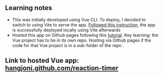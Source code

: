 ## Learning notes

- This was initially developed using Vue CLI. To deploy, I decided to switch to using Vite to serve the app. [Followed this instruction](https://vueschool.io/articles/vuejs-tutorials/how-to-migrate-from-vue-cli-to-vite/), the app is successfully deployed locally using Vite afterwards
- Hosted this app on Github pages following this [tutorial](https://www.youtube.com/watch?v=yo2bMGnIKE8). Key learning: the Vue project has to be in its own repo. Hosting via Github pages if the code for that Vue project is in a sub-folder of the repo .

## Link to hosted Vue app: [hangjoni.github.com/reaction-timer](hangjoni.github.com/reaction-timer)
